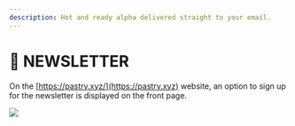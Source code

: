 ```yaml
---
description: Hot and ready alpha delivered straight to your email.
---
```


# 📰 NEWSLETTER

On the [https://pastry.xyz/](https://pastry.xyz) website, an option to sign up for the newsletter is displayed on the front page.

![](../../.gitbook/assets/chrome\_mpGZTjBNRg.png)

